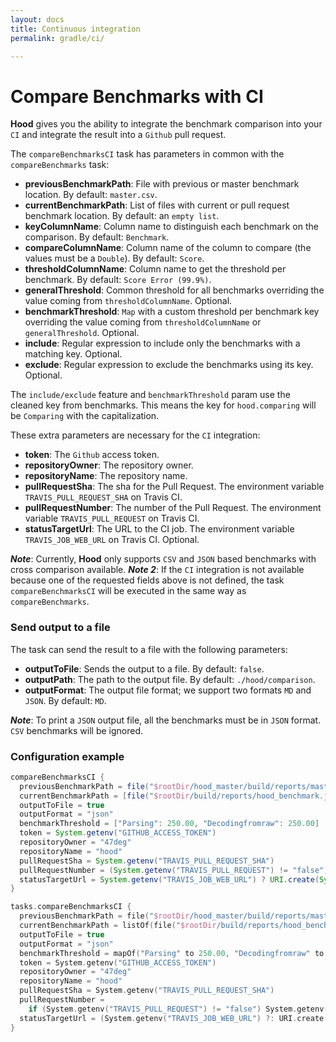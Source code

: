 ```yaml
---
layout: docs
title: Continuous integration
permalink: gradle/ci/

---
```


# Compare Benchmarks with CI

**Hood** gives you the ability to integrate the benchmark comparison into your `CI`
 and integrate the result into a `Github` pull request.

The `compareBenchmarksCI` task has parameters in common with the `compareBenchmarks` task:
 - **previousBenchmarkPath**: File with previous or master benchmark location. By default: `master.csv`.
 - **currentBenchmarkPath**: List of files with current or pull request benchmark location. By default: an `empty list`.
 - **keyColumnName**: Column name to distinguish each benchmark on the comparison. By default: `Benchmark`.
 - **compareColumnName**: Column name of the column to compare (the values must be a `Double`). By default: `Score`.
 - **thresholdColumnName**: Column name to get the threshold per benchmark. By default: `Score Error (99.9%)`.
 - **generalThreshold**: Common threshold for all benchmarks overriding the value coming from `thresholdColumnName`. Optional.
 - **benchmarkThreshold**: `Map` with a custom threshold per benchmark key overriding the value coming from `thresholdColumnName` or `generalThreshold`. Optional.
 - **include**: Regular expression to include only the benchmarks with a matching key. Optional.
 - **exclude**: Regular expression to exclude the benchmarks using its key. Optional.

The `include/exclude` feature and `benchmarkThreshold` param use the cleaned key from benchmarks.
This means the key for `hood.comparing` will be `Comparing` with the capitalization.

These extra parameters are necessary for the `CI` integration:
 - **token**: The `Github` access token.
 - **repositoryOwner**: The repository owner.
 - **repositoryName**: The repository name.
 - **pullRequestSha**: The sha for the Pull Request. The environment variable `TRAVIS_PULL_REQUEST_SHA` on Travis CI.
 - **pullRequestNumber**: The number of the Pull Request. The environment variable `TRAVIS_PULL_REQUEST` on Travis CI.
 - **statusTargetUrl**: The URL to the CI job. The environment variable `TRAVIS_JOB_WEB_URL` on Travis CI. Optional.

***Note***: Currently, **Hood** only supports `CSV` and `JSON` based benchmarks with cross comparison available.
***Note 2***: If the `CI` integration is not available because one of the requested fields above is not defined,
  the task `compareBenchmarksCI` will be executed in the same way as `compareBenchmarks`.

### Send output to a file

The task can send the result to a file with the following parameters:
 - **outputToFile**: Sends the output to a file. By default: `false`.
 - **outputPath**: The path to the output file. By default: `./hood/comparison`.
 - **outputFormat**: The output file format; we support two formats `MD` and `JSON`. By default: `MD`.

***Note***: To print a `JSON` output file, all the benchmarks must be in `JSON` format. `CSV` benchmarks will be ignored.

### Configuration example

```groovy
compareBenchmarksCI {
  previousBenchmarkPath = file("$rootDir/hood_master/build/reports/master_benchmark.json")
  currentBenchmarkPath = [file("$rootDir/build/reports/hood_benchmark.json")]
  outputToFile = true
  outputFormat = "json"
  benchmarkThreshold = ["Parsing": 250.00, "Decodingfromraw": 250.00]
  token = System.getenv("GITHUB_ACCESS_TOKEN")
  repositoryOwner = "47deg"
  repositoryName = "hood"
  pullRequestSha = System.getenv("TRAVIS_PULL_REQUEST_SHA")
  pullRequestNumber = (System.getenv("TRAVIS_PULL_REQUEST") != "false") ? System.getenv("TRAVIS_PULL_REQUEST")?.toInteger() : -1
  statusTargetUrl = System.getenv("TRAVIS_JOB_WEB_URL") ? URI.create(System.getenv("TRAVIS_JOB_WEB_URL")) : null
}
```

```kotlin
tasks.compareBenchmarksCI {
  previousBenchmarkPath = file("$rootDir/hood_master/build/reports/master_benchmark.json")
  currentBenchmarkPath = listOf(file("$rootDir/build/reports/hood_benchmark.json"))
  outputToFile = true
  outputFormat = "json"
  benchmarkThreshold = mapOf("Parsing" to 250.00, "Decodingfromraw" to 250.00)
  token = System.getenv("GITHUB_ACCESS_TOKEN")
  repositoryOwner = "47deg"
  repositoryName = "hood"
  pullRequestSha = System.getenv("TRAVIS_PULL_REQUEST_SHA")
  pullRequestNumber =
    if (System.getenv("TRAVIS_PULL_REQUEST") != "false") System.getenv("TRAVIS_PULL_REQUEST").toInt() else -1
  statusTargetUrl = (System.getenv("TRAVIS_JOB_WEB_URL") ?: URI.create(System.getenv("TRAVIS_JOB_WEB_URL"))) as URI?
}
```
